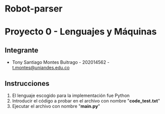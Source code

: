 # Robot-parser
# Proyecto 0 - Lenguajes y Máquinas

## Integrante

* Tony Santiago Montes Buitrago - 202014562 - <t.montes@uniandes.edu.co>

## Instrucciones

1. El lenguaje escogido para la implementación fue Python
2. Introducir el código a probar en el archivo con nombre "**code_test.txt**"
3. Ejecutar el archivo con nombre "**main.py**"
